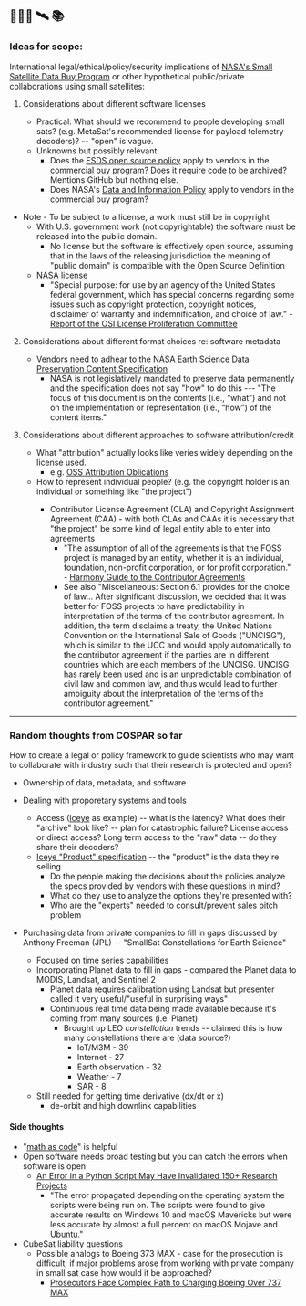 ## 🤷🏻‍♀️ 🛰️ 📚

### Ideas for scope:

International legal/ethical/policy/security implications of [NASA's Small Satellite Data Buy Program](https://earthdata.nasa.gov/esds/small-satellite-data-buy-program) or other  hypothetical public/private collaborations using small satellites: 

1.  Considerations about different software licenses

	* Practical: What should we recommend to people developing small sats? (e.g. MetaSat's recommended license for payload telemetry decoders)? -- "open" is vague.
	* Unknowns but possibly relevant: 
		* Does the [ESDS open source policy](https://earthdata.nasa.gov/collaborate/open-data-services-and-software/esds-open-source-policy) apply to vendors in the commercial buy program? Does it require code to be archived? Mentions GitHub but nothing else. 
		* Does NASA's [Data and Information Policy](https://earthdata.nasa.gov/collaborate/open-data-services-and-software/data-information-policy) apply to vendors in the commercial buy program?

* Note - To be subject to a license, a work must still be in copyright
	* With U.S. government work (not copyrightable) the software must be released into the public domain. 
		* No license but the software is effectively open source, assuming that in the laws of the releasing jurisdiction the meaning of "public domain" is compatible with the Open Source Definition
	* [NASA license](https://opensource.org/licenses/NASA-1.3)
		* "Special purpose: for use by an agency of the United States federal government, which has special concerns regarding some issues such as copyright protection, copyright notices, disclaimer of warranty and indemnification, and choice of law." - [Report of the OSI License Proliferation Committee](https://opensource.org/proliferation-report)

2. Considerations about different format choices re: software metadata

	* Vendors need to adhear to the [NASA Earth Science Data Preservation Content Specification](https://cdn.earthdata.nasa.gov/conduit/upload/10607/NASA_ESD_Preservation_Spec.pdf)
		* NASA is not legislatively mandated to preserve data permanently and the specification does not say "how" to do this --- "The focus of this document is on the contents (i.e., “what”) and not on the implementation or representation (i.e., “how”) of the content items."

3. Considerations about different approaches to software attribution/credit

	* What "attribution" actually looks like veries widely depending on the license used. 
		* e.g. [OSS Attribution Oblications](https://www.nexb.com/blog/oss_attribution_obligations.html)
	* How to represent individual people? (e.g. the copyright holder is an individual or something like "the <something> project")
		* Contributor License Agreement (CLA) and Copyright Assignment Agreement (CAA) - with both CLAs and CAAs it is necessary that "the project" be some kind of legal entity able to enter into agreements
			* "The assumption of all of the agreements is that the FOSS project is managed by an entity, whether it is an individual, foundation, non-profit corporation, or for profit corporation." - [Harmony Guide to the Contributor Agreements](http://harmonyagreements.org/guide.html) 
			* See also "Miscellaneous: Section 6.1 provides for the choice of law... After significant discussion, we decided that it was better for FOSS projects to have predictability in interpretation of the terms of the contributor agreement. In addition, the term disclaims a treaty, the United Nations Convention on the International Sale of Goods ("UNCISG"), which is similar to the UCC and would apply automatically to the contributor agreement if the parties are in different countries which are each members of the UNCISG. UNCISG has rarely been used and is an unpredictable combination of civil law and common law, and thus would lead to further ambiguity about the interpretation of the terms of the contributor agreement."

---------
### Random thoughts from COSPAR so far	

How to create a legal or policy framework to guide scientists who may want to collaborate with industry such that their research is protected and open? 

* Ownership of data, metadata, and software
* Dealing with proporetary systems and tools
	* Access ([Iceye](https://www.iceye.com/) as example) -- what is the latency? What does their "archive" look like? -- plan for catastrophic failure? License access or direct access? Long term access to the "raw" data -- do they share their decoders?
	* [Iceye "Product" specification](https://www.iceye.com/hubfs/Downloadables/ICEYE-Level-1-Product-Specs-2019.pdf) -- the "product" is the data they're selling
		* Do the people making the decisions about the policies analyze the specs provided by vendors with these questions in mind?
		* What do they use to analyze the options they're presented with?
		* Who are the "experts" needed to consult/prevent sales pitch problem

* Purchasing data from private companies to fill in gaps discussed by Anthony Freeman (JPL) -- "SmallSat Constellations for Earth Science"
	* Focused on time series capabilities
	* Incorporating Planet data to fill in gaps - compared the Planet data to MODIS, Landsat, and Sentinel 2 
		* Planet data requires calibration using Landsat but presenter called it very useful/"useful in surprising ways"
		* Continuous real time data being made available because it's coming from many sources (i.e. Planet)
			* Brought up LEO *constellation* trends -- claimed this is how many constellations there are (data source?)
				* IoT/M3M - 39
				* Internet - 27
				* Earth observation - 32
				* Weather - 7
				* SAR - 8
	* Still needed for getting time derivative (dx/dt or ẋ)
		* de-orbit and high downlink capabilities


#### Side thoughts
* "[math as code](https://github.com/Jam3/math-as-code/blob/master/README.md#dot--cross)" is helpful
* Open software needs broad testing but you can catch the errors when software is open
	* [An Error in a Python Script May Have Invalidated 150+ Research Projects](https://medium.com/better-programming/an-error-in-a-python-script-may-have-invalidated-150-research-projects-64fe7cda558c)
		* "The error propagated depending on the operating system the scripts were being run on. The scripts were found to give accurate results on Windows 10 and macOS Mavericks but were less accurate by almost a full percent on macOS Mojave and Ubuntu." 
* CubeSat liability questions
	* Possible analogs to Boeing 373 MAX - case for the prosecution is difficult; if major problems arose from working with private company in small sat case how would it be approached?
		* [Prosecutors Face Complex Path to Charging Boeing Over 737 MAX](https://www.wsj.com/articles/prosecutors-face-complex-path-to-charging-boeing-over-737-max-11572777000?shareToken=st1ce92f041e5e47298e6f46bbbf7fe0ec)












	
